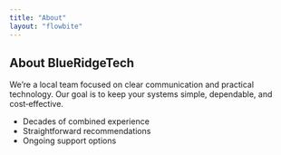 ```yaml
---
title: "About"
layout: "flowbite"
---
```


## About BlueRidgeTech

We’re a local team focused on clear communication and practical technology. Our goal is to keep your systems simple, dependable, and cost‑effective.

- Decades of combined experience
- Straightforward recommendations
- Ongoing support options
